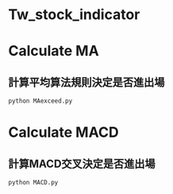 # Tw_stock_indicator

# Calculate MA
## 計算平均算法規則決定是否進出場
```
python MAexceed.py
```

# Calculate MACD
## 計算MACD交叉決定是否進出場
```
python MACD.py
```







